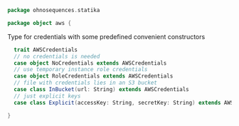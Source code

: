
```scala
package ohnosequences.statika

package object aws {
```

Type for credentials with some predefined convenient constructors

```scala
  trait AWSCredentials
  // no credentials is needed
  case object NoCredentials extends AWSCredentials
  // use temporary instance role credentials
  case object RoleCredentials extends AWSCredentials
  // file with credentials lies in an S3 bucket
  case class InBucket(url: String) extends AWSCredentials
  // just explicit keys
  case class Explicit(accessKey: String, secretKey: String) extends AWSCredentials

}

```
